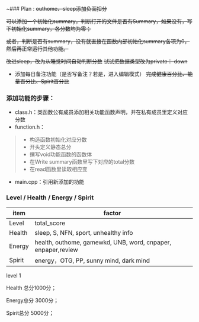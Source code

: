 ~### Plan :
~~outhome、sleep添加负面扣分~~

~~可以添加一个初始化summary，判断打开的文件是否有Summary，如果没有，写下初始化summary，各分数均为零；~~

~~或者，判断是否有summary，没有就直接在函数内部初始化summary各项为0，然后再正常运行其他功能。~~


~~改进sleep，改为从睡觉时间自动判断分数~~
~~试试把数据类型改为private： down~~

+ 添加每日备注功能（是否写备注？若是，进入编辑模式）
~~完成健康百分比、能量百分比、Spirit百分比~~



### 添加功能的步骤：

+ class.h：类函数公有成员添加相关功能函数声明，并在私有成员里定义对应分数
+ function.h：
 > + 构造函数初始化对应分数
 > + 开头定义静态总分
 > + 撰写void功能函数的函数体
 > + 在Write summary函数里写下对应的total分数
 > + 在read函数里读取相应变

+ main.cpp：引用新添加的功能






### Level / Health / Energy / Spirit

| item   | factor                                   |
| ------ | ---------------------------------------- |
| Level  | total_score                              |
| Health | sleep, S, NFN, sport, unhealthy info     |
| Energy | health, outhome, gamewkd,  UNB, word, cnpaper, enpaper,review |
| Spirit | energy，OTG, PP, sunny mind, dark mind    |



level 1

Health 总分1000分；

Energy总分 3000分；

Spirit总分 5000分；
